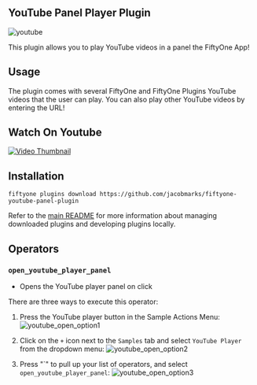 ## YouTube Panel Player Plugin

![youtube](https://github.com/jacobmarks/fiftyone-youtube-panel-plugin/assets/12500356/0b33b0ea-90cb-4068-b055-6c95c7ce3484)

This plugin allows you to play YouTube videos in a panel the FiftyOne App!

## Usage

The plugin comes with several FiftyOne and FiftyOne Plugins YouTube videos that
the user can play. You can also play other YouTube videos by entering the URL!

## Watch On Youtube
[![Video Thumbnail](https://img.youtube.com/vi/4rLigzm3RMA/0.jpg)](https://www.youtube.com/watch?v=4rLigzm3RMA&list=PLuREAXoPgT0RZrUaT0UpX_HzwKkoB-S9j&index=4)


## Installation

```shell
fiftyone plugins download https://github.com/jacobmarks/fiftyone-youtube-panel-plugin
```

Refer to the [main README](https://github.com/voxel51/fiftyone-plugins) for
more information about managing downloaded plugins and developing plugins
locally.

## Operators

### `open_youtube_player_panel`

- Opens the YouTube player panel on click

There are three ways to execute this operator:


1. Press the YouTube player button in the Sample Actions Menu:
![youtube_open_option1](https://github.com/jacobmarks/fiftyone-youtube-panel-plugin/assets/12500356/bd8f2240-f269-4a69-8f4f-28693757c056)

2. Click on the `+` icon next to the `Samples` tab and select `YouTube Player` from the dropdown menu:
![youtube_open_option2](https://github.com/jacobmarks/fiftyone-youtube-panel-plugin/assets/12500356/aa16e409-e16c-402c-a4e1-ccbfb514ad67)

3. Press "\`" to pull up your list of operators, and select `open_youtube_player_panel`:
![youtube_open_option3](https://github.com/jacobmarks/fiftyone-youtube-panel-plugin/assets/12500356/1500bf9f-0ae2-4be2-9361-1230f13f2188)
